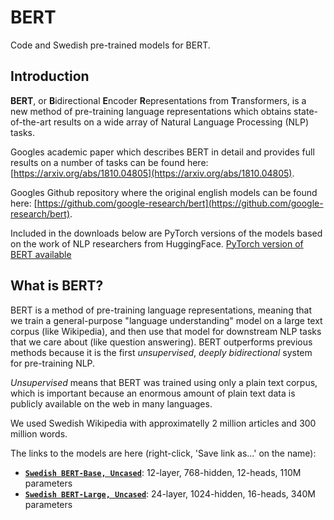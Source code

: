 # BERT
Code and Swedish pre-trained models for BERT.

## Introduction

**BERT**, or **B**idirectional **E**ncoder **R**epresentations from
**T**ransformers, is a new method of pre-training language representations which
obtains state-of-the-art results on a wide array of Natural Language Processing
(NLP) tasks.

Googles academic paper which describes BERT in detail and provides full results on a
number of tasks can be found here:
[https://arxiv.org/abs/1810.04805](https://arxiv.org/abs/1810.04805).

Googles Github repository where the original english models can be found here:
[https://github.com/google-research/bert](https://github.com/google-research/bert).

Included in the downloads below are PyTorch versions of the models based on the work of 
NLP researchers from HuggingFace.
[PyTorch version of BERT available](https://pytorch.org/hub/huggingface_pytorch-pretrained-bert_bert/)

## What is BERT?

BERT is a method of pre-training language representations, meaning that we train
a general-purpose "language understanding" model on a large text corpus (like
Wikipedia), and then use that model for downstream NLP tasks that we care about
(like question answering). BERT outperforms previous methods because it is the
first *unsupervised*, *deeply bidirectional* system for pre-training NLP.

*Unsupervised* means that BERT was trained using only a plain text corpus, which
is important because an enormous amount of plain text data is publicly available
on the web in many languages.

We used Swedish Wikipedia with approximatelly 2 million articles and 300 million words.

The links to the models are here (right-click, 'Save link as...' on the name):

*   **[`Swedish BERT-Base, Uncased`](https://storage.googleapis.com/ai-center/2019_06_15/swe-uncased_L-12_H-768_A-12.zip)**:
    12-layer, 768-hidden, 12-heads, 110M parameters
*   **[`Swedish BERT-Large, Uncased`](https://storage.googleapis.com/ai-center/2019_06_15/swe-uncased_L-24_H-1024_A-16.zip)**:
    24-layer, 1024-hidden, 16-heads, 340M parameters

